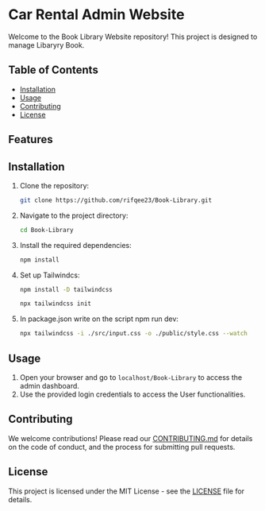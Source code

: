 # Car Rental Admin Website

Welcome to the Book Library Website repository! This project is designed to manage Libaryry Book.

## Table of Contents

- [Installation](#installation)
- [Usage](#usage)
- [Contributing](#contributing)
- [License](#license)

## Features



## Installation

1. Clone the repository:
    ```sh
    git clone https://github.com/rifqee23/Book-Library.git
    ```
2. Navigate to the project directory:
    ```sh
    cd Book-Library
    ```
3. Install the required dependencies:
    ```sh
    npm install
    ```
4. Set up Tailwindcs:
    
   ```sh
   npm install -D tailwindcss
   ```

   ```sh
   npx tailwindcss init
   ```

   
6. In package.json write on the script npm run dev:
    ```sh
    npx tailwindcss -i ./src/input.css -o ./public/style.css --watch
    ```

## Usage

1. Open your browser and go to `localhost/Book-Library` to access the admin dashboard.
2. Use the provided login credentials to access the User functionalities.



## Contributing

We welcome contributions! Please read our [CONTRIBUTING.md](CONTRIBUTING.md) for details on the code of conduct, and the process for submitting pull requests.

## License

This project is licensed under the MIT License - see the [LICENSE](LICENSE) file for details.
